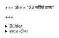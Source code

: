 +++
title = "23 सर्पिर्वा प्राश्य"

+++

<details><summary>Bühler</summary>

23. Or (he may study) having eaten clarified butter (after the attack of vomiting).
</details>

<details><summary>हरदत्त-टीका</summary>

## सूत्रम्
सर्पिर्वा प्राश्य ॥ २३ ॥  
### टिप्पनी
अथ वा सर्पिः प्राश्याऽधीयीत ॥ २३ ॥
</details>

